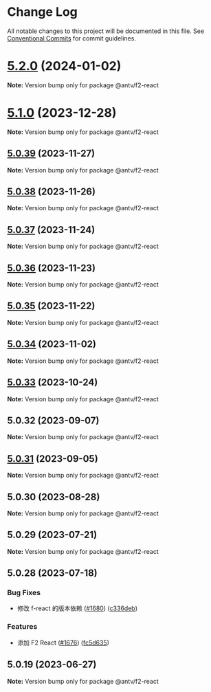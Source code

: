# Change Log

All notable changes to this project will be documented in this file.
See [Conventional Commits](https://conventionalcommits.org) for commit guidelines.

# [5.2.0](https://github.com/antvis/f2/compare/v5.1.0...v5.2.0) (2024-01-02)

**Note:** Version bump only for package @antv/f2-react





# [5.1.0](https://github.com/antvis/f2/compare/v5.0.39...v5.1.0) (2023-12-28)

**Note:** Version bump only for package @antv/f2-react





## [5.0.39](https://github.com/antvis/f2/compare/v5.0.38...v5.0.39) (2023-11-27)

**Note:** Version bump only for package @antv/f2-react





## [5.0.38](https://github.com/antvis/f2/compare/v5.0.37...v5.0.38) (2023-11-26)

**Note:** Version bump only for package @antv/f2-react





## [5.0.37](https://github.com/antvis/f2/compare/v5.0.36...v5.0.37) (2023-11-24)

**Note:** Version bump only for package @antv/f2-react





## [5.0.36](https://github.com/antvis/f2/compare/v5.0.35...v5.0.36) (2023-11-23)

**Note:** Version bump only for package @antv/f2-react





## [5.0.35](https://github.com/antvis/f2/compare/v5.0.34...v5.0.35) (2023-11-22)

**Note:** Version bump only for package @antv/f2-react





## [5.0.34](https://github.com/antvis/f2/compare/v5.0.33...v5.0.34) (2023-11-02)

**Note:** Version bump only for package @antv/f2-react





## [5.0.33](https://github.com/antvis/f2/compare/v5.0.32...v5.0.33) (2023-10-24)

**Note:** Version bump only for package @antv/f2-react





## 5.0.32 (2023-09-07)

**Note:** Version bump only for package @antv/f2-react





## [5.0.31](https://github.com/antvis/f2/compare/v5.0.30...v5.0.31) (2023-09-05)

**Note:** Version bump only for package @antv/f2-react





## 5.0.30 (2023-08-28)

**Note:** Version bump only for package @antv/f2-react





## 5.0.29 (2023-07-21)

**Note:** Version bump only for package @antv/f2-react





## 5.0.28 (2023-07-18)


### Bug Fixes

* 修改 f-react 的版本依赖 ([#1680](https://github.com/antvis/f2/issues/1680)) ([c336deb](https://github.com/antvis/f2/commit/c336debf5331c16b47b022d09d391f665bba6531))


### Features

* 添加 F2 React ([#1676](https://github.com/antvis/f2/issues/1676)) ([fc5d635](https://github.com/antvis/f2/commit/fc5d6357700bd78b71acc95269792a489e6281ca))





## 5.0.19 (2023-06-27)

**Note:** Version bump only for package @antv/f2-react
